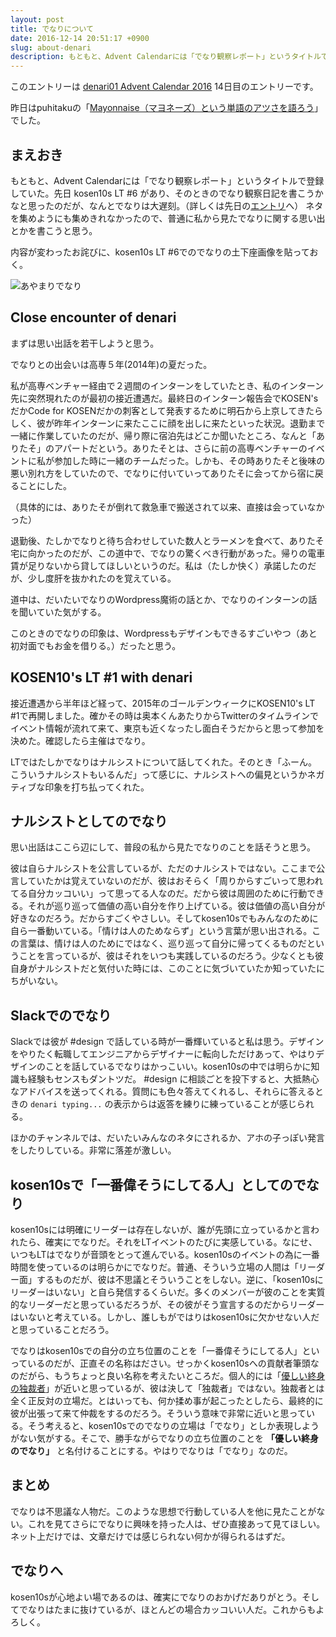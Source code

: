 ```yaml
---
layout: post
title: でなりについて
date: 2016-12-14 20:51:17 +0900
slug: about-denari
description: もともと、Advent Calendarには「でなり観察レポート」というタイトルで登録していた。先日 kosen10s LT #6 があり、そのときのでなり観察日記を書こうかなと思ったのだが、なんとでなりは大遅刻。ネタを集めようにも集めきれなかったので、普通に私から見たでなりに関する思い出とかを書こうと思う。
---
```

このエントリーは [denari01 Advent Calendar 2016](http://www.adventar.org/calendars/1602) 14日目のエントリーです。

昨日はpuhitakuの「[Mayonnaise（マヨネーズ）という単語のアツさを語ろう](http://www.zopfco.de/entry/2016/12/14/015331)」でした。

## まえおき

もともと、Advent Calendarには「でなり観察レポート」というタイトルで登録していた。先日 kosen10s LT #6 があり、そのときのでなり観察日記を書こうかなと思ったのだが、なんとでなりは大遅刻。（詳しくは先日の[エントリ](https://sakasin.net/blog/kosen10s-lt-6)へ） ネタを集めようにも集めきれなかったので、普通に私から見たでなりに関する思い出とかを書こうと思う。

内容が変わったお詫びに、kosen10s LT #6でのでなりの土下座画像を貼っておく。

![あやまりでなり](/uploads/denari-bow.jpg)

## Close encounter of denari

まずは思い出話を若干しようと思う。

でなりとの出会いは高専５年(2014年)の夏だった。

私が高専ベンチャー経由で２週間のインターンをしていたとき、私のインターン先に突然現れたのが最初の接近遭遇だ。最終日のインターン報告会でKOSEN'sだかCode for KOSENだかの刺客として発表するために明石から上京してきたらしく、彼が昨年インターンに来たここに顔を出しに来たといった状況。退勤まで一緒に作業していたのだが、帰り際に宿泊先はどこか聞いたところ、なんと「ありたそ」のアパートだという。ありたそとは、さらに前の高専ベンチャーのイベントに私が参加した時に一緒のチームだった。しかも、その時ありたそと後味の悪い別れ方をしていたので、でなりに付いていってありたそに会ってから宿に戻ることにした。

（具体的には、ありたそが倒れて救急車で搬送されて以来、直接は会っていなかった）

退勤後、たしかでなりと待ち合わせしていた数人とラーメンを食べて、ありたそ宅に向かったのだが、この道中で、でなりの驚くべき行動があった。帰りの電車賃が足りないから貸してほしいというのだ。私は（たしか快く）承諾したのだが、少し度肝を抜かれたのを覚えている。

道中は、だいたいでなりのWordpress魔術の話とか、でなりのインターンの話を聞いていた気がする。

このときのでなりの印象は、Wordpressもデザインもできるすごいやつ（あと初対面でもお金を借りる。）だったと思う。

## KOSEN10's LT #1 with denari

接近遭遇から半年ほど経って、2015年のゴールデンウィークにKOSEN10's LT #1で再開しました。確かその時は奥本くんあたりからTwitterのタイムラインでイベント情報が流れて来て、東京も近くなったし面白そうだからと思って参加を決めた。確認したら主催はでなり。

LTではたしかでなりはナルシストについて話してくれた。そのとき「ふーん。こういうナルシストもいるんだ」って感じに、ナルシストへの偏見というかネガティブな印象を打ち払ってくれた。

## ナルシストとしてのでなり

思い出話はここら辺にして、普段の私から見たでなりのことを話そうと思う。

彼は自らナルシストを公言しているが、ただのナルシストではない。ここまで公言していたかは覚えていないのだが、彼はおそらく「周りからすごいって思われてる自分カッコいい」って思ってる人なのだ。だから彼は周囲のために行動できる。それが巡り巡って価値の高い自分を作り上げている。彼は価値の高い自分が好きなのだろう。だからすごくやさしい。そしてkosen10sでもみんなのために自ら一番動いている。「情けは人のためならず」という言葉が思い出される。この言葉は、情けは人のためにではなく、巡り巡って自分に帰ってくるものだということを言っているが、彼はそれをいつも実践しているのだろう。少なくとも彼自身がナルシストだと気付いた時には、このことに気づいていたか知っていたにちがいない。

## Slackでのでなり

Slackでは彼が #design で話している時が一番輝いていると私は思う。デザインをやりたく転職してエンジニアからデザイナーに転向しただけあって、やはりデザインのことを話しているでなりはかっこいい。kosen10sの中では明らかに知識も経験もセンスもダントツだ。 #design に相談ごとを投下すると、大抵熱心なアドバイスを送ってくれる。質問にも色々答えてくれるし、それらに答えるときの `denari typing...` の表示からは返答を練りに練っていることが感じられる。

ほかのチャンネルでは、だいたいみんなのネタにされるか、アホの子っぽい発言をしたりしている。非常に落差が激しい。

## kosen10sで「一番偉そうにしてる人」としてのでなり

kosen10sには明確にリーダーは存在しないが、誰が先頭に立っているかと言われたら、確実にでなりだ。それをLTイベントのたびに実感している。なにせ、いつもLTはでなりが音頭をとって進んでいる。kosen10sのイベントの為に一番時間を使っているのは明らかにでなりだ。普通、そういう立場の人間は「リーダー面」するものだが、彼は不思議とそういうことをしない。逆に、「kosen10sにリーダーはいない」と自ら発信するくらいだ。多くのメンバーが彼のことを実質的なリーダーだと思っているだろうが、その彼がそう宣言するのだからリーダーはいないと考えている。しかし、誰しもがではりはkosen10sに欠かせない人だと思っていることだろう。

でなりはkosen10sでの自分の立ち位置のことを「一番偉そうにしてる人」といっているのだが、正直その名称はださい。せっかくkosen10sへの貢献者筆頭なのだがら、もうちょっと良い名称を考えたいところだ。個人的には「[優しい終身の独裁者](https://ja.wikipedia.org/wiki/優しい終身の独裁者)」が近いと思っているが、彼は決して「独裁者」ではない。独裁者とは全く正反対の立場だ。とはいっても、何か揉め事が起こったとしたら、最終的に彼が出張って来て仲裁をするのだろう。そういう意味で非常に近いと思っている。そう考えると、kosen10sでのでなりの立場は「でなり」としか表現しようがない気がする。そこで、勝手ながらでなりの立ち位置のことを **「優しい終身のでなり」** と名付けることにする。やはりでなりは「でなり」なのだ。

## まとめ

でなりは不思議な人物だ。このような思想で行動している人を他に見たことがない。これを見てさらにでなりに興味を持った人は、ぜひ直接あって見てほしい。ネット上だけでは、文章だけでは感じられない何かが得られるはずだ。

## でなりへ

kosen10sが心地よい場であるのは、確実にでなりのおかげだありがとう。そしてでなりはたまに抜けているが、ほとんどの場合カッコいい人だ。これからもよろしく。

